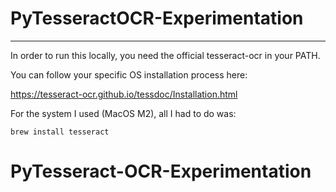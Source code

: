 # PyTesseractOCR-Experimentation

---

In order to run this locally, you need the official tesseract-ocr in your PATH.

You can follow your specific OS installation process here:

https://tesseract-ocr.github.io/tessdoc/Installation.html

For the system I used (MacOS M2), all I had to do was:

```
brew install tesseract
```
# PyTesseract-OCR-Experimentation

